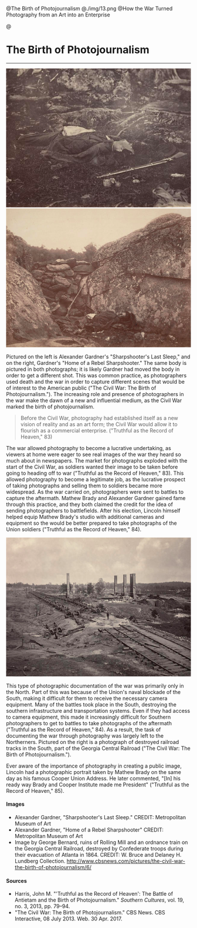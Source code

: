 @The Birth of Photojournalism
@./img/13.png
@How the War Turned Photography from an Art into an Enterprise

@
# The Birth of Photojournalism

***

<div class='ui one column center aligned grid'>
	<div class="column">
		<div class="ui centered medium images">
			<img src="./img/16.png">
			</img>
			<img src="./img/17.png">
			</img>
		</div>
	</div>
</div>

Pictured on the left is Alexander Gardner's "Sharpshooter's Last Sleep," and on the right, Gardner's "Home of a Rebel Sharpshooter." The same body is pictured in both photographs; it is likely Gardner had moved the body in order to get a different shot.  This was common practice, as photographers used death and the war in order to capture different scenes that would be of interest to the American public ("The Civil War: The Birth of Photojournalism.").  The increasing role and presence of photographers in the war make the dawn of a new and influential medium, as the Civil War marked the birth of photojournalism.

> Before the Civil War, photography had established itself as a new vision of reality and as an art form; the Civil War would allow it to flourish as a commercial enterprise. ("Truthful as the Record of Heaven," 83)

The war allowed photography to become a lucrative undertaking, as viewers at home were eager to see real images of the war they heard so much about in newspapers.  The market for photographs exploded with the start of the Civil War, as soldiers wanted their image to be taken before going to heading off to war ("Truthful as the Record of Heaven," 83). This allowed photography to become a legitimate job, as the lucrative prospect of taking photographs and selling them to soldiers became more widespread.  As the war carried on, photographers were sent to battles to capture the aftermath.  Mathew Brady and Alexander Gardner gained fame through this practice, and they both claimed the credit for the idea of sending photographers to battlefields.  After his election, Lincoln himself helped equip Mathew Brady's studio with additional cameras and equipment so the would be better prepared to take photographs of the Union soldiers ("Truthful as the Record of Heaven," 84).

<img src="./img/14.png" class="ui medium right floated image transition visible">
</img>


This type of photographic documentation of the war was primarily only in the North.  Part of this was because of the Union's naval blockade of the South, making it difficult for them to receive the necessary camera equipment.  Many of the battles took place in the South, destroying the southern infrastructure and transportation systems.  Even if they had access to camera equipment, this made it increasingly difficult for Southern photographers to get to battles to take photographs of the aftermath ("Truthful as the Record of Heaven," 84). As a result, the task of documenting the war through photography was largely left to the Northerners. Pictured on the right is a photograph of destroyed railroad tracks in the South, part of the Georgia Central Railroad ("The Civil War: The Birth of Photojournalism.").

Ever aware of the importance of photography in creating a public image, Lincoln had a photographic portrait taken by Mathew Brady on the same day as his famous Cooper Union Address.  He later commented, "[In] his ready way Brady and Cooper Institute made me President" ("Truthful as the Record of Heaven," 85).

#### Images
- Alexander Gardner, "Sharpshooter's Last Sleep." CREDIT: Metropolitan Museum of Art
- Alexander Gardner, "Home of a Rebel Sharpshooter" CREDIT: Metropolitan Museum of Art
- Image by George Bernard, ruins of Rolling Mill and an ordnance train on the Georgia Central Railroad, destroyed by Confederate troops during their evacuation of Atlanta in 1864. CREDIT: W. Bruce and Delaney H. Lundberg Collection.  http://www.cbsnews.com/pictures/the-civil-war-the-birth-of-photojournalism/6/

#### Sources
- Harris, John M. "'Truthful as the Record of Heaven': The Battle of Antietam and the Birth of Photojournalism." *Southern Cultures*, vol. 19, no. 3, 2013, pp. 79–94.
- "The Civil War: The Birth of Photojournalism." CBS News. CBS Interactive, 08 July 2013. Web. 30 Apr. 2017.


